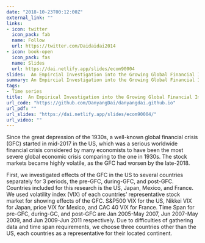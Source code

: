 ```yaml
---
date: "2018-10-23T00:12:00Z"
external_link: ""
links:
- icon: twitter
  icon_pack: fab
  name: Follow
  url: https://twitter.com/Daidaidai2014
- icon: book-open
  icon_pack: fas
  name: Slides
  url: https://dai.netlify.app/slides/ecom90004
slides:  An Empircial Investigation into the Growing Global Financial Implications of China
summary: An Empircial Investigation into the Growing Global Financial Implications of China
tags:
- Time series 
title:  An Empirical Investigation into the Growing Global Financial Implications of China
url_code: "https://github.com/DanyangDai/danyangdai.github.io"
url_pdf: ""
url_slides: "https://dai.netlify.app/slides/ecom90004/"
url_video: ""
---
```


Since the great depression of the 1930s, a well-known global financial crisis (GFC) started in mid-2017 in the US, which was a serious worldwide financial crisis considered by many economists to have been the most severe global economic crisis comparing to the one in 1930s. The stock markets became highly volatile, as the GFC had worsen by the late-2018. 

First, we investigated effects of the GFC in the US to several countries separately for 3 periods, the pre-GFC, during-GFC, and post-GFC. Countries included for this research is the US, Japan, Mexico, and France. We used volatility index (VIX) of each countries’ representative stock market for showing effects of the GFC. S&P500 VIX for the US, Nikkei VIX for Japan, price VIX for Mexico, and CAC 40 VIX for France. Time Span for pre-GFC, during-GC, and post-GFC are Jan 2005-May 2007, Jun 2007-May 2009, and Jun 2009-Jun 2011 respectively. Due to difficulties of gathering data and time span requirements, we choose three countries other than the US, each countries as a representative for their located continent. 
